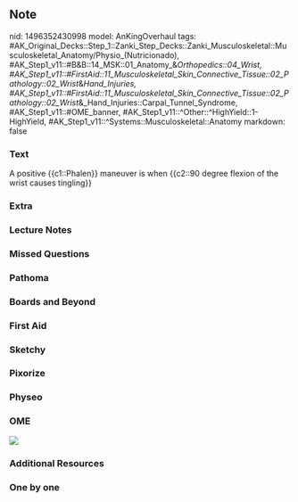 ## Note
nid: 1496352430998
model: AnKingOverhaul
tags: #AK_Original_Decks::Step_1::Zanki_Step_Decks::Zanki_Musculoskeletal::Musculoskeletal_Anatomy/Physio_(Nutricionado), #AK_Step1_v11::#B&B::14_MSK::01_Anatomy_&_Orthopedics::04_Wrist, #AK_Step1_v11::#FirstAid::11_Musculoskeletal_Skin_Connective_Tissue::02_Pathology::02_Wrist_&_Hand_Injuries, #AK_Step1_v11::#FirstAid::11_Musculoskeletal_Skin_Connective_Tissue::02_Pathology::02_Wrist_&_Hand_Injuries::Carpal_Tunnel_Syndrome, #AK_Step1_v11::#OME_banner, #AK_Step1_v11::^Other::^HighYield::1-HighYield, #AK_Step1_v11::^Systems::Musculoskeletal::Anatomy
markdown: false

### Text
A positive {{c1::Phalen}} maneuver is when {{c2::90 degree flexion of the wrist causes tingling}}

### Extra


### Lecture Notes


### Missed Questions


### Pathoma


### Boards and Beyond


### First Aid


### Sketchy


### Pixorize


### Physeo


### OME
<div class="ome-widget">
  <a href="https://onlinemeded.org?ref=anki"><img src=
  "_OME_AnkiFlashcards_General_3.png"></a>
</div>

### Additional Resources


### One by one

